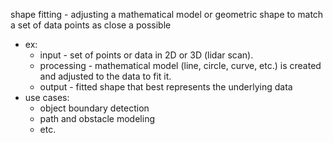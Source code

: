 shape fitting - adjusting a mathematical model or geometric shape to match a set of data points as close a possible
  * ex:
    * input - set of points or data in 2D or 3D (lidar scan).
    * processing - mathematical model (line, circle, curve, etc.) is created and adjusted to the data to fit it.
    * output - fitted shape that best represents the underlying data
  * use cases:
    * object boundary detection
    * path and obstacle modeling
    * etc.
